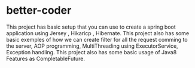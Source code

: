 # better-coder
This project has basic setup that you can use to create a spring boot application using Jersey , Hikaricp , Hibernate.
This project also has some basic exemples of how we can create filter for all the request comming to the server, AOP programming, MultiThreading using ExecutorService, Exception handling.
This project also has some basic usage of Java8 Features as CompletableFuture.



